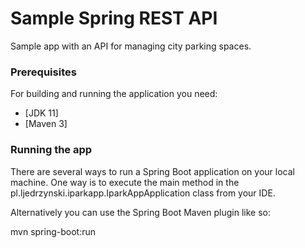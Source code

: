 # Sample Spring REST API 

Sample app with an API for managing city parking spaces.

### Prerequisites

For building and running the application you need:

- [JDK 11]
- [Maven 3]

### Running the app

There are several ways to run a Spring Boot application on your local machine. 
One way is to execute the main method in the pl.ljedrzynski.iparkapp.IparkAppApplication class from your IDE.

Alternatively you can use the Spring Boot Maven plugin like so:

mvn spring-boot:run
```

